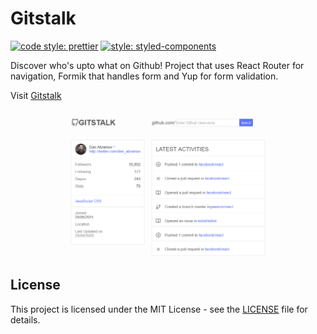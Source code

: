 # Gitstalk

[![code style: prettier](https://img.shields.io/badge/code_style-prettier-ff69b4.svg)](https://github.com/prettier/prettier)
[![style: styled-components](https://img.shields.io/badge/style-%F0%9F%92%85%20styled--components-orange.svg?colorB=daa357&colorA=db748e)](https://github.com/styled-components/styled-components)

Discover who's upto what on Github!
Project that uses React Router for navigation, Formik that handles form and Yup for form validation.

Visit [Gitstalk](http://mygitstalk.surge.sh/)

![Screenshot](docs/images/screenshot.png)

## License

This project is licensed under the MIT License - see the [LICENSE](LICENSE) file for details.
